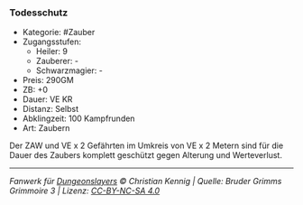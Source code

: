 ### Todesschutz

- Kategorie: #Zauber
- Zugangsstufen:
  - Heiler: 9
  - Zauberer: -
  - Schwarzmagier: -
- Preis: 290GM
- ZB: +0
- Dauer: VE KR
- Distanz: Selbst
- Abklingzeit: 100 Kampfrunden
- Art: Zaubern

Der ZAW und VE x 2 Gefährten im Umkreis von VE x 2 Metern sind für die Dauer des Zaubers komplett geschützt gegen Alterung und Werteverlust.

---

_Fanwerk für [Dungeonslayers](https://www.dungeonslayers.net/) © Christian Kennig | Quelle: Bruder Grimms Grimmoire 3 | Lizenz: [CC-BY-NC-SA 4.0](https://creativecommons.org/licenses/by-nc-sa/4.0/deed.de)_
